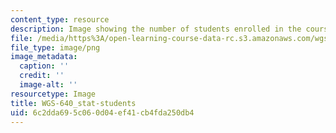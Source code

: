 ```yaml
---
content_type: resource
description: Image showing the number of students enrolled in the course.
file: /media/https%3A/open-learning-course-data-rc.s3.amazonaws.com/wgs-640-gender-race-and-the-construction-of-the-american-west-fall-2014/6c2dda695c060d04ef41cb4fda250db4_WGS-640_stat-students.png
file_type: image/png
image_metadata:
  caption: ''
  credit: ''
  image-alt: ''
resourcetype: Image
title: WGS-640_stat-students
uid: 6c2dda69-5c06-0d04-ef41-cb4fda250db4
---
```

